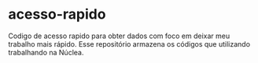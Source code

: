 # acesso-rapido
Codigo de acesso rapido para obter dados com foco em deixar meu trabalho mais rápido. Esse repositório armazena os códigos que utilizando trabalhando na Núclea.
